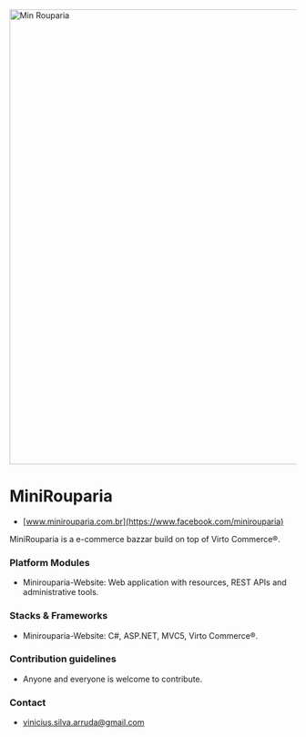 <img src="![image](https://user-images.githubusercontent.com/18119706/202857731-4acc049f-245c-4a47-a565-e55e5a02c939.png)" alt="Min Rouparia" width="800px">

# MiniRouparia #
* [www.minirouparia.com.br](https://www.facebook.com/minirouparia)

MiniRouparia is a e-commerce bazzar build on top of Virto Commerce®.

### Platform Modules ###

* Minirouparia-Website:
Web application with resources, REST APIs and administrative tools.

### Stacks & Frameworks ###

* Minirouparia-Website:
C#, ASP.NET, MVC5, Virto Commerce®.

### Contribution guidelines ###

* Anyone and everyone is welcome to contribute.

### Contact ###

* [vinicius.silva.arruda@gmail.com](mailto:vinicius.silva.arruda@gmail.com)
